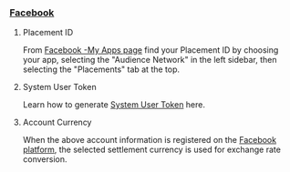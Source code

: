 ###   [Facebook](https://developers.facebook.com/)

1. Placement ID

   From [Facebook -My Apps page](https://developers.facebook.com/apps/) find  your Placement ID by choosing your app, selecting the "Audience Network" in the left sidebar, then selecting the "Placements" tab at the top.
2.  System User Token

    Learn how to generate [System User Token](https://developers.facebook.com/docs/audience-network/reporting-api/systemuser) here.
3.  Account Currency

    When the above account information is registered on the [Facebook platform](https://developers.facebook.com/), the selected settlement currency is used for exchange rate conversion.
